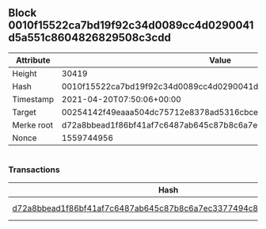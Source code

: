 ## Block 0010f15522ca7bd19f92c34d0089cc4d0290041d5a551c8604826829508c3cdd

Attribute | Value
--- | ---
Height | 30419
Hash | 0010f15522ca7bd19f92c34d0089cc4d0290041d5a551c8604826829508c3cdd
Timestamp | 2021-04-20T07:50:06+00:00
Target | 00254142f49eaaa504dc75712e8378ad5316cbcead634704b3734b6271167cc4
Merke root | d72a8bbead1f86bf41af7c6487ab645c87b8c6a7ec3377494c8369395567165b
Nonce | 1559744956

```

```

### Transactions

Hash | Amount
--- | ---
[d72a8bbead1f86bf41af7c6487ab645c87b8c6a7ec3377494c8369395567165b](d72a8bbead1f86bf41af7c6487ab645c87b8c6a7ec3377494c8369395567165b.md) | 10.00000000 SKEPTI 
